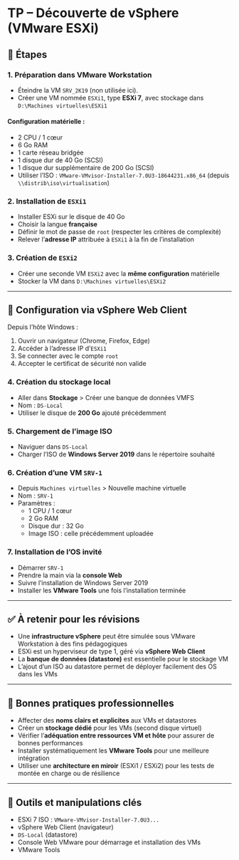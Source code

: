 # TP – Découverte de vSphere (VMware ESXi)

## 📝 Étapes

### 1. Préparation dans VMware Workstation

- Éteindre la VM `SRV_2K19` (non utilisée ici).
- Créer une VM nommée `ESXi1`, type **ESXi 7**, avec stockage dans `D:\Machines virtuelles\ESXi1`

#### Configuration matérielle :

- 2 CPU / 1 cœur
- 6 Go RAM
- 1 carte réseau bridgée
- 1 disque dur de 40 Go (SCSI)
- 1 disque dur supplémentaire de 200 Go (SCSI)
- Utiliser l’ISO : `VMware-VMvisor-Installer-7.0U3-18644231.x86_64` (depuis `\\distrib\iso\virtualisation`)

### 2. Installation de `ESXi1`

- Installer ESXi sur le disque de 40 Go
- Choisir la langue **française**
- Définir le mot de passe de `root` (respecter les critères de complexité)
- Relever l’**adresse IP** attribuée à `ESXi1` à la fin de l’installation

### 3. Création de `ESXi2`

- Créer une seconde VM `ESXi2` avec la **même configuration** matérielle
- Stocker la VM dans `D:\Machines virtuelles\ESXi2`

---

## 🔧 Configuration via vSphere Web Client

Depuis l’hôte Windows :

1. Ouvrir un navigateur (Chrome, Firefox, Edge)
2. Accéder à l’adresse IP d’`ESXi1`
3. Se connecter avec le compte `root`
4. Accepter le certificat de sécurité non valide

### 4. Création du stockage local

- Aller dans **Stockage** > Créer une banque de données VMFS
- Nom : `DS-Local`
- Utiliser le disque de **200 Go** ajouté précédemment

### 5. Chargement de l’image ISO

- Naviguer dans `DS-Local`
- Charger l’ISO de **Windows Server 2019** dans le répertoire souhaité

### 6. Création d’une VM `SRV-1`

- Depuis `Machines virtuelles` > Nouvelle machine virtuelle
- Nom : `SRV-1`
- Paramètres :
    - 1 CPU / 1 cœur
    - 2 Go RAM
    - Disque dur : 32 Go
    - Image ISO : celle précédemment uploadée

### 7. Installation de l’OS invité

- Démarrer `SRV-1`
- Prendre la main via la **console Web**
- Suivre l’installation de Windows Server 2019
- Installer les **VMware Tools** une fois l’installation terminée

---

## ✅ À retenir pour les révisions

- Une **infrastructure vSphere** peut être simulée sous VMware Workstation à des fins pédagogiques
- ESXi est un hyperviseur de type 1, géré via **vSphere Web Client**
- La **banque de données (datastore)** est essentielle pour le stockage VM
- L’ajout d’un ISO au datastore permet de déployer facilement des OS dans les VMs

---

## 📌 Bonnes pratiques professionnelles

- Affecter des **noms clairs et explicites** aux VMs et datastores
- Créer un **stockage dédié** pour les VMs (second disque virtuel)
- Vérifier l’**adéquation entre ressources VM et hôte** pour assurer de bonnes performances
- Installer systématiquement les **VMware Tools** pour une meilleure intégration
- Utiliser une **architecture en miroir** (ESXi1 / ESXi2) pour les tests de montée en charge ou de résilience

---

## 🔗 Outils et manipulations clés

- ESXi 7 ISO : `VMware-VMvisor-Installer-7.0U3...`
- vSphere Web Client (navigateur)
- `DS-Local` (datastore)
- Console Web VMware pour démarrage et installation des VMs
- VMware Tools